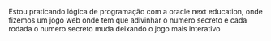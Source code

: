 Estou praticando lógica de programação com a oracle next education, onde fizemos um jogo web onde tem que adivinhar o numero secreto
e cada rodada o numero secreto muda deixando o jogo mais interativo
 
